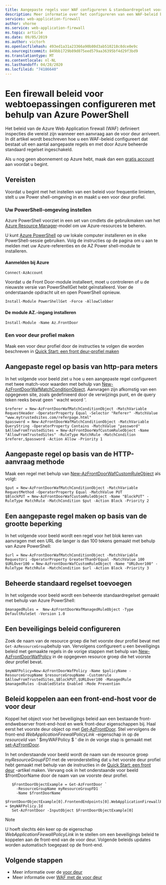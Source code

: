 ```yaml
---
title: Aangepaste regels voor WAF configureren & standaardregelset voor Azure front deur
description: Meer informatie over het configureren van een WAF-beleid bestaat uit zowel aangepaste als beheerde regels voor een bestaand eind punt voor deuren.
services: web-application-firewall
author: vhorne
ms.service: web-application-firewall
ms.topic: article
ms.date: 09/05/2019
ms.author: victorh
ms.openlocfilehash: 493ed1a31a23366a90b80d3ab510218c8dce0e9c
ms.sourcegitcommit: 849bb1729b89d075eed579aa36395bf4d29f3bd9
ms.translationtype: MT
ms.contentlocale: nl-NL
ms.lasthandoff: 04/28/2020
ms.locfileid: "74186640"
---
```

# <a name="configure-a-web-application-firewall-policy-using-azure-powershell"></a>Een firewall beleid voor webtoepassingen configureren met behulp van Azure PowerShell

Het beleid van de Azure Web Application firewall (WAF) definieert inspecties die vereist zijn wanneer een aanvraag aan de voor deur arriveert.
In dit artikel wordt beschreven hoe u een WAF-beleid configureert dat bestaat uit een aantal aangepaste regels en met door Azure beheerde standaard regelset ingeschakeld.

Als u nog geen abonnement op Azure hebt, maak dan een [gratis account](https://azure.microsoft.com/free/?WT.mc_id=A261C142F) aan voordat u begint.

## <a name="prerequisites"></a>Vereisten

Voordat u begint met het instellen van een beleid voor frequentie limieten, stelt u uw Power shell-omgeving in en maakt u een voor deur profiel.

### <a name="set-up-your-powershell-environment"></a>Uw PowerShell-omgeving instellen

Azure PowerShell voorziet in een set van cmdlets die gebruikmaken van het [Azure Resource Manager](https://docs.microsoft.com/azure/azure-resource-manager/resource-group-overview)-model om uw Azure-resources te beheren. 

U kunt [Azure PowerShell](https://docs.microsoft.com/powershell/azure/overview) op uw lokale computer installeren en in elke PowerShell-sessie gebruiken. Volg de instructies op de pagina om u aan te melden met uw Azure-referenties en de AZ Power shell-module te installeren.

#### <a name="sign-in-to-azure"></a>Aanmelden bij Azure

```
Connect-AzAccount

```
Voordat u de Front Door-module installeert, moet u controleren of u de nieuwste versie van PowerShellGet hebt geïnstalleerd. Voer de onderstaande opdracht uit en open PowerShell opnieuw.

```
Install-Module PowerShellGet -Force -AllowClobber
``` 

#### <a name="install-azfrontdoor-module"></a>De module AZ.-ingang installeren 

```
Install-Module -Name Az.FrontDoor
```
### <a name="create-a-front-door-profile"></a>Een voor deur profiel maken

Maak een voor deur profiel door de instructies te volgen die worden beschreven in [Quick Start: een front deur-profiel maken](../../frontdoor/quickstart-create-front-door.md)

## <a name="custom-rule-based-on-http-parameters"></a>Aangepaste regel op basis van http-para meters

In het volgende voor beeld ziet u hoe u een aangepaste regel configureert met twee match-voor waarden met behulp van [New-AzFrontDoorWafMatchConditionObject](/powershell/module/az.frontdoor/new-azfrontdoorwafmatchconditionobject). Aanvragen zijn afkomstig van een opgegeven site, zoals gedefinieerd door de verwijzings punt, en de query teken reeks bevat geen ' wacht woord '. 

```powershell-interactive
$referer = New-AzFrontDoorWafMatchConditionObject -MatchVariable RequestHeader -OperatorProperty Equal -Selector "Referer" -MatchValue "www.mytrustedsites.com/referpage.html"
$password = New-AzFrontDoorWafMatchConditionObject -MatchVariable QueryString -OperatorProperty Contains -MatchValue "password"
$AllowFromTrustedSites = New-AzFrontDoorWafCustomRuleObject -Name "AllowFromTrustedSites" -RuleType MatchRule -MatchCondition $referer,$password -Action Allow -Priority 1
```

## <a name="custom-rule-based-on-http-request-method"></a>Aangepaste regel op basis van de HTTP-aanvraag methode

Maak een regel met behulp van [New-AzFrontDoorWafCustomRuleObject](/powershell/module/az.frontdoor/new-azfrontdoorwafcustomruleobject) als volgt:

```powershell-interactive
$put = New-AzFrontDoorWafMatchConditionObject -MatchVariable RequestMethod -OperatorProperty Equal -MatchValue PUT
$BlockPUT = New-AzFrontDoorWafCustomRuleObject -Name "BlockPUT" -RuleType MatchRule -MatchCondition $put -Action Block -Priority 2
```

## <a name="create-a-custom-rule-based-on-size-constraint"></a>Een aangepaste regel maken op basis van de grootte beperking

In het volgende voor beeld wordt een regel voor het blok keren van aanvragen met een URL die langer is dan 100 tekens gemaakt met behulp van Azure PowerShell:
```powershell-interactive
$url = New-AzFrontDoorWafMatchConditionObject -MatchVariable RequestUri -OperatorProperty GreaterThanOrEqual -MatchValue 100
$URLOver100 = New-AzFrontDoorWafCustomRuleObject -Name "URLOver100" -RuleType MatchRule -MatchCondition $url -Action Block -Priority 3
```
## <a name="add-managed-default-rule-set"></a>Beheerde standaard regelset toevoegen

In het volgende voor beeld wordt een beheerde standaardregelset gemaakt met behulp van Azure PowerShell:
```powershell-interactive
$managedRules =  New-AzFrontDoorWafManagedRuleObject -Type DefaultRuleSet -Version 1.0
```
## <a name="configure-a-security-policy"></a>Een beveiligings beleid configureren

Zoek de naam van de resource groep die het voorste deur profiel bevat met `Get-AzResourceGroup`behulp van. Vervolgens configureert u een beveiligings beleid met gemaakte regels in de vorige stappen met behulp van [New-AzFrontDoorWafPolicy](/powershell/module/az.frontdoor/new-azfrontdoorwafpolicy) in de opgegeven resource groep die het voorste deur profiel bevat.

```powershell-interactive
$myWAFPolicy=New-AzFrontDoorWafPolicy -Name $policyName -ResourceGroupName $resourceGroupName -Customrule $AllowFromTrustedSites,$BlockPUT,$URLOver100 -ManagedRule $managedRules -EnabledState Enabled -Mode Prevention
```

## <a name="link-policy-to-a-front-door-front-end-host"></a>Beleid koppelen aan een front-end-host voor de voor deur

Koppel het object voor het beveiligings beleid aan een bestaande front-endwebserver front-end-host en werk front-deur eigenschappen bij. Haal eerst het voorste deur object op met [Get-AzFrontDoor](/powershell/module/Az.FrontDoor/Get-AzFrontDoor).
Stel vervolgens de front-end *WebApplicationFirewallPolicyLink* -eigenschap in op de *resourceId* van ' $myWAFPolicy $ ' die in de vorige stap is gemaakt met [set-AzFrontDoor](/powershell/module/Az.FrontDoor/Set-AzFrontDoor). 

In het onderstaande voor beeld wordt de naam van de resource groep *myResourceGroupFD1* met de veronderstelling dat u het voorste deur profiel hebt gemaakt met behulp van de instructies in de [Quick Start: een front deur](../../frontdoor/quickstart-create-front-door.md) -artikel maken. Vervang ook in het onderstaande voor beeld $frontDoorName door de naam van uw voorste deur profiel. 

```powershell-interactive
   $FrontDoorObjectExample = Get-AzFrontDoor `
     -ResourceGroupName myResourceGroupFD1 `
     -Name $frontDoorName
   $FrontDoorObjectExample[0].FrontendEndpoints[0].WebApplicationFirewallPolicyLink = $myWAFPolicy.Id
   Set-AzFrontDoor -InputObject $FrontDoorObjectExample[0]
 ```

> [!NOTE]
> U hoeft slechts één keer op de eigenschap *WebApplicationFirewallPolicyLink* in te stellen om een beveiligings beleid te koppelen aan de front-end van de voor deur. Volgende beleids updates worden automatisch toegepast op de front-end.

## <a name="next-steps"></a>Volgende stappen

- Meer informatie over de [voor deur](../../frontdoor/front-door-overview.md) 
- Meer informatie over [WAF met de voor deur](afds-overview.md)
